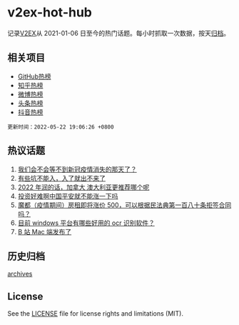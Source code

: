 # v2ex-hot-hub

 记录[V2EX](https://www.v2ex.com/)从 2021-01-06 日至今的热门话题。每小时抓取一次数据，按天[归档](archives)。
 
 ## 相关项目

- [GitHub热榜](https://github.com/lonnyzhang423/github-hot-hub)
- [知乎热榜](https://github.com/lonnyzhang423/zhihu-hot-hub)
- [微博热榜](https://github.com/lonnyzhang423/weibo-hot-hub)
- [头条热榜](https://github.com/lonnyzhang423/toutiao-hot-hub)
- [抖音热榜](https://github.com/lonnyzhang423/douyin-hot-hub)


 `更新时间：2022-05-22 19:06:26 +0800`

## 热议话题

1. [我们会不会等不到新冠疫情消失的那天了？](https://www.v2ex.com/t/854488)
1. [有些坑不能入，入了就出不来了](https://www.v2ex.com/t/854427)
1. [2022 年润的话，加拿大 澳大利亚更推荐哪个呢](https://www.v2ex.com/t/854432)
1. [投资好难啊中国平安就不能涨一下吗](https://www.v2ex.com/t/854449)
1. [魔都（疫情期间）房租即将涨价 500，可以根据民法典第一百八十条拒签合同吗？](https://www.v2ex.com/t/854385)
1. [目前 windows 平台有哪些好用的 ocr 识别软件？](https://www.v2ex.com/t/854395)
1. [B 站 Mac 端发布了](https://www.v2ex.com/t/854398)

## 历史归档

[archives](archives)

## License

See the [LICENSE](LICENSE) file for license rights and limitations (MIT).
